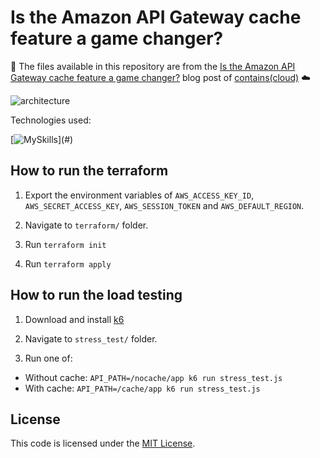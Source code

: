 # Is the Amazon API Gateway cache feature a game changer?

📄 The files available in this repository are from the [Is the Amazon API Gateway cache feature a game changer?](https://containscloud.com/2024/09/02/is-the-amazon-api-gateway-cache-feature-a-game-changer/) blog post of  [contains(cloud)](https://containscloud.com) ☁️

![architecture](https://containscloud.com/wp-content/uploads/2024/09/apigw-cache-1.png)

Technologies used:

[![MySkills](https://skillicons.dev/icons?i=aws,terraform,js,)](#)

## How to run the terraform

1. Export the environment variables of `AWS_ACCESS_KEY_ID`, `AWS_SECRET_ACCESS_KEY`, `AWS_SESSION_TOKEN` and `AWS_DEFAULT_REGION`.

2. Navigate to `terraform/` folder.

3. Run `terraform init`

4. Run `terraform apply`

## How to run the load testing

1. Download and install [k6](https://k6.io/)

2. Navigate to `stress_test/` folder.

3. Run one of:

* Without cache: `API_PATH=/nocache/app k6 run stress_test.js`
* With cache: `API_PATH=/cache/app k6 run stress_test.js`

## License

This code is licensed under the [MIT License](LICENSE).